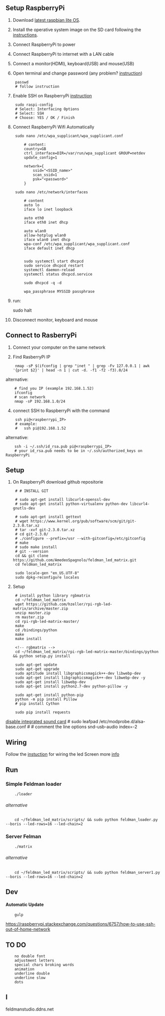 ## Setup RaspberryPi

1) Download
[latest raspbian lite OS](https://downloads.raspberrypi.org/raspbian_lite_latest).

2) Install the operative system image on the SD card following the [instructions](https://www.raspberrypi.org/documentation/installation/installing-images/mac.md).

3) Connect RaspberryPi to power

4) Connect RaspberryPi to internet with a LAN cable

5) Connect a monitor(HDMI), keyboard(USB) and mouse(USB)

5) Open terminal and change password (any problem? [instruction](https://www.raspberrypi.org/documentation/linux/usage/users.md))

		passwd
		# follow instruction

6) Enable SSH on RaspberryPi [instruction](https://www.raspberrypi.org/documentation/remote-access/ssh/)

		sudo raspi-config
		# Select: Interfacing Options
		# Select: SSH
		# Choose: YES / OK / Finish

7) Connect RaspberryPi Wifi Automatically

		sudo nano /etc/wpa_supplicant/wpa_supplicant.conf

			# content:
			country=GB
			ctrl_interface=DIR=/var/run/wpa_supplicant GROUP=netdev
			update_config=1

			network={
	        	ssid="<SSID_name>"
	        	scan_ssid=1
	        	psk="<password>"
			}

		sudo nano /etc/network/interfaces

			# content
			auto lo
			iface lo inet loopback

			auto eth0
			iface eth0 inet dhcp

			auto wlan0
			allow-hotplug wlan0
			iface wlan0 inet dhcp
			wpa-conf /etc/wpa_supplicant/wpa_supplicant.conf
			iface default inet dhcp


			sudo systemctl start dhcpcd
			sudo service dhcpcd restart
			systemctl daemon-reload
			systemctl status dhcpcd.service

			sudo dhcpcd -q -d

			wpa_passphrase MYSSID passphrase

8) run:

	sudo halt

9) Disconnect monitor, keyboard and mouse

## Connect to RasberryPi

1) Connect your computer on the same network

2) Find RasberryPi IP

		nmap -sP $(ifconfig | grep "inet " | grep -Fv 127.0.0.1 | awk '{print $2}' | head -n 1 | cut -d. -f1 -f2 -f3).0/24

alternative:

		# find you IP (example 192.168.1.52)
		ifconfig
		# scan network
		nmap -sP 192.168.1.0/24

4) connect SSH to RaspberryPi with the command

		ssh pi@<raspberrypi_IP>
		# example:
		#	ssh pi@192.168.1.52

alternative:

		ssh -i ~/.ssh/id_rsa.pub pi@<raspberrypi_IP>
		# your id_rsa.pub needs to be in ~/.ssh/authorized_keys on RaspberryPi

## Setup

1) On RaspberryPi download github repositorie

		# # INSTALL GIT

		# sudo apt-get install libcurl4-openssl-dev
		# sudo apt-get install python-virtualenv python-dev libcurl4-gnutls-dev

		# sudo apt-get install gettext
		# wget https://www.kernel.org/pub/software/scm/git/git-2.3.0.tar.xz
		# tar -xvf git-2.3.0.tar.xz
		# cd git-2.3.0/
		# ./configure --prefix=/usr --with-gitconfig=/etc/gitconfig
		# make
		# sudo make install
		# git --version
		cd && git clone https://github.com/AmedeoSpagnolo/feldman_led_matrix.git
		cd feldman_led_matrix

		sudo locale-gen "en_US.UTF-8"
		sudo dpkg-reconfigure locales

9) Setup

		# install python library rgbmatrix
		cd ~/feldman_led_matrix
		wget https://github.com/hzeller/rpi-rgb-led-matrix/archive/master.zip
		unzip master.zip
		rm master.zip
		cd rpi-rgb-led-matrix-master/
		make
		cd /bindings/python
		make
		make install

		<!-- rgbmatrix -->
		cd ~/feldman_led_matrix/rpi-rgb-led-matrix-master/bindings/python && python setup.py install

		sudo apt-get update
		sudo apt-get upgrade
		sudo aptitude install libgraphicsmagick++-dev libwebp-dev
		sudo apt-get install libgraphicsmagick++-dev libwebp-dev -y
		sudo apt-get install libwebp-dev
		sudo apt-get install python2.7-dev python-pillow -y

		sudo apt-get install python-pip
		python -m pip install Pillow
		# pip install Cython

		sudo pip install requests

[disable integrated sound card](https://www.raspberrypi.org/forums/viewtopic.php?t=18573)
		# sudo leafpad /etc/modprobe.d/alsa-base.conf
		# # comment the line options snd-usb-audio index=-2

## Wiring

Follow the [instuction](https://github.com/AmedeoSpagnolo/feldman_led_matrix/blob/master/wiring.md) for wiring the led Screen
more [info](https://cdn-learn.adafruit.com/assets/assets/000/015/207/medium800/raspberry_pi_wiring_diagram.png?1394711938)

## Run

### Simple Feldman loader

		./loader

###### alternative

		cd ~/feldman_led_matrix/scripts/ && sudo python feldman_loader.py --boris --led-rows=16 --led-chain=2


### Server Felman

		./matrix

###### alternative

		cd ~/feldman_led_matrix/scripts/ && sudo python feldman_server1.py --boris --led-rows=16 --led-chain=2

## Dev

#### Automatic Update

		gulp

https://raspberrypi.stackexchange.com/questions/6757/how-to-use-ssh-out-of-home-network

## TO DO
		no double font
		adjustment letters
		special chars broking words
		animation
		underline double
		underline slow
		dots

## I

feldmanstudio.ddns.net
